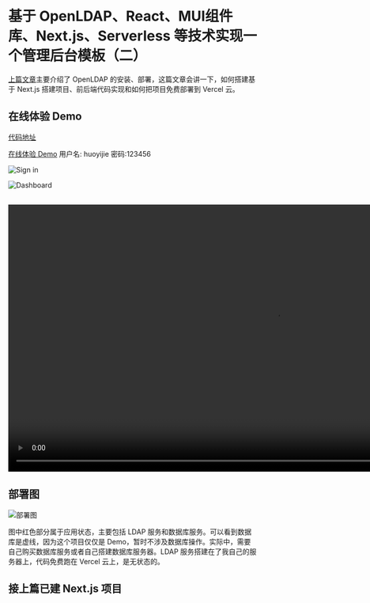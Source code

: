<link rel="stylesheet" href="https://cdn.jsdelivr.net/npm/video.js@8.0.4/dist/video-js.min.css">
<script src="https://cdn.jsdelivr.net/npm/video.js@8.0.4/dist/video.min.js"></script>
<script>
    window.HELP_IMPROVE_VIDEOJS = false
</script>

# 基于 OpenLDAP、React、MUI组件库、Next.js、Serverless 等技术实现一个管理后台模板（二）

[上篇文章](https://huoyijie.cn/docsifys/Tech-Notes/How-to-AuthN-user-with-OpenLDAP)主要介绍了 OpenLDAP 的安装、部署，这篇文章会讲一下，如何搭建基于 Next.js 搭建项目、前后端代码实现和如何把项目免费部署到 Vercel 云。

## 在线体验 Demo

[代码地址](https://github.com/huoyijie/tech-notes-code/tree/master/user-auth-with-openldap)

[在线体验 Demo](https://ldap-auth.vercel.app/)
用户名: huoyijie
密码:123456

![Sign in](https://cdn.huoyijie.cn/uploads/2023/12/signin.png)

![Dashboard](https://cdn.huoyijie.cn/uploads/2023/12/dashboard.png)

<br><video id="video-1" class="video-js" controls muted preload="auto" width="1080" data-setup="{}">
  <source src="https://cdn.huoyijie.cn/uploads/2023/12/react-admin.webm" type="video/webm">
</video><br>

## 部署图

![部署图](https://cdn.huoyijie.cn/uploads/2023/12/deployment.png)

图中红色部分属于应用状态，主要包括 LDAP 服务和数据库服务。可以看到数据库是虚线，因为这个项目仅仅是 Demo，暂时不涉及数据库操作。实际中，需要自己购买数据库服务或者自己搭建数据库服务器。LDAP 服务搭建在了我自己的服务器上，代码免费跑在 Vercel 云上，是无状态的。

## 接上篇已建 Next.js 项目


